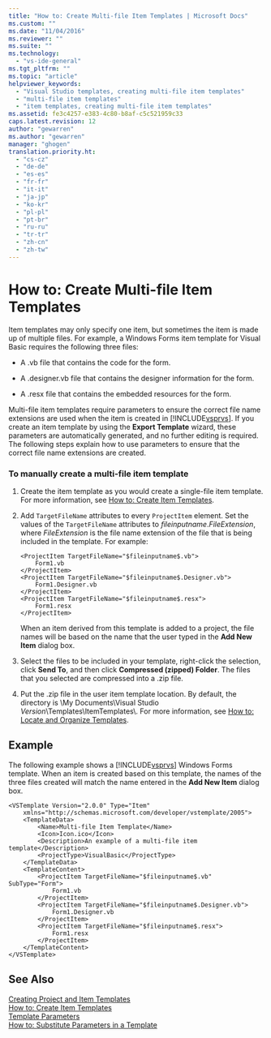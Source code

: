 ```yaml
---
title: "How to: Create Multi-file Item Templates | Microsoft Docs"
ms.custom: ""
ms.date: "11/04/2016"
ms.reviewer: ""
ms.suite: ""
ms.technology: 
  - "vs-ide-general"
ms.tgt_pltfrm: ""
ms.topic: "article"
helpviewer_keywords: 
  - "Visual Studio templates, creating multi-file item templates"
  - "multi-file item templates"
  - "item templates, creating multi-file item templates"
ms.assetid: fe3c4257-e383-4c80-b8af-c5c521959c33
caps.latest.revision: 12
author: "gewarren"
ms.author: "gewarren"
manager: "ghogen"
translation.priority.ht: 
  - "cs-cz"
  - "de-de"
  - "es-es"
  - "fr-fr"
  - "it-it"
  - "ja-jp"
  - "ko-kr"
  - "pl-pl"
  - "pt-br"
  - "ru-ru"
  - "tr-tr"
  - "zh-cn"
  - "zh-tw"
---
```

# How to: Create Multi-file Item Templates
Item templates may only specify one item, but sometimes the item is made up of multiple files. For example, a Windows Forms item template for Visual Basic requires the following three files:  
  
-   A .vb file that contains the code for the form.  
  
-   A .designer.vb file that contains the designer information for the form.  
  
-   A .resx file that contains the embedded resources for the form.  
  
 Multi-file item templates require parameters to ensure the correct file name extensions are used when the item is created in [!INCLUDE[vsprvs](../code-quality/includes/vsprvs_md.md)]. If you create an item template by using the **Export Template** wizard, these parameters are automatically generated, and no further editing is required. The following steps explain how to use parameters to ensure that the correct file name extensions are created.  
  
### To manually create a multi-file item template  
  
1.  Create the item template as you would create a single-file item template. For more information, see [How to: Create Item Templates](../ide/how-to-create-item-templates.md).  
  
2.  Add `TargetFileName` attributes to every `ProjectItem` element. Set the values of the `TargetFileName` attributes to $fileinputname$.*FileExtension*, where *FileExtension* is the file name extension of the file that is being included in the template. For example:  
  
    ```  
    <ProjectItem TargetFileName="$fileinputname$.vb">  
        Form1.vb  
    </ProjectItem>  
    <ProjectItem TargetFileName="$fileinputname$.Designer.vb">  
        Form1.Designer.vb  
    </ProjectItem>  
    <ProjectItem TargetFileName="$fileinputname$.resx">  
        Form1.resx  
    </ProjectItem>  
    ```  
  
     When an item derived from this template is added to a project, the file names will be based on the name that the user typed in the **Add New Item** dialog box.  
  
3.  Select the files to be included in your template, right-click the selection, click **Send To**, and then click **Compressed (zipped) Folder**. The files that you selected are compressed into a .zip file.  
  
4.  Put the .zip file in the user item template location. By default, the directory is \My Documents\Visual Studio *Version*\Templates\ItemTemplates\\. For more information, see [How to: Locate and Organize Templates](../ide/how-to-locate-and-organize-project-and-item-templates.md).  
  
## Example  
 The following example shows a [!INCLUDE[vsprvs](../code-quality/includes/vsprvs_md.md)] Windows Forms template. When an item is created based on this template, the names of the three files created will match the name entered in the **Add New Item** dialog box.  
  
```  
<VSTemplate Version="2.0.0" Type="Item"  
    xmlns="http://schemas.microsoft.com/developer/vstemplate/2005">  
    <TemplateData>  
        <Name>Multi-file Item Template</Name>  
        <Icon>Icon.ico</Icon>  
        <Description>An example of a multi-file item template</Description>  
        <ProjectType>VisualBasic</ProjectType>  
    </TemplateData>  
    <TemplateContent>  
        <ProjectItem TargetFileName="$fileinputname$.vb" SubType="Form">  
            Form1.vb  
        </ProjectItem>  
        <ProjectItem TargetFileName="$fileinputname$.Designer.vb">  
            Form1.Designer.vb  
        </ProjectItem>  
        <ProjectItem TargetFileName="$fileinputname$.resx">  
            Form1.resx  
        </ProjectItem>  
    </TemplateContent>  
</VSTemplate>  
```  
  
## See Also  
 [Creating Project and Item Templates](../ide/creating-project-and-item-templates.md)   
 [How to: Create Item Templates](../ide/how-to-create-item-templates.md)   
 [Template Parameters](../ide/template-parameters.md)   
 [How to: Substitute Parameters in a Template](../ide/how-to-substitute-parameters-in-a-template.md)
